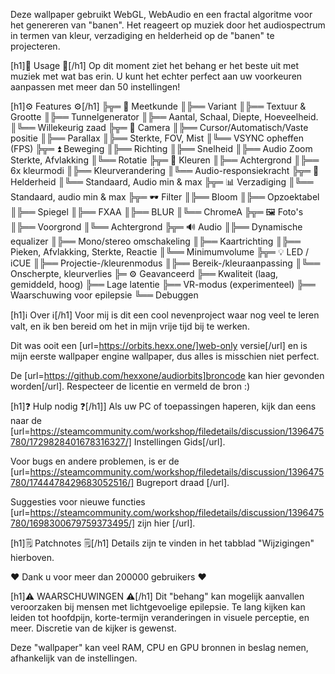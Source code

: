 Deze wallpaper gebruikt WebGL, WebAudio en een fractal algoritme voor het genereren van "banen". Het reageert op muziek door het audiospectrum in termen van kleur, verzadiging en helderheid op de "banen" te projecteren.

[h1]🧬 Usage 🧬[/h1]
Op dit moment ziet het behang er het beste uit met muziek met wat bas erin.
U kunt het echter perfect aan uw voorkeuren aanpassen met meer dan 50 instellingen!

[h1]⚙️ Features ⚙️[/h1]
╠╦═ 📐 Meetkunde
║╠══ Variant
║╠══ Textuur & Grootte
║╠══ Tunnelgenerator
║╠══ Aantal, Schaal, Diepte, Hoeveelheid.
║╚══ Willekeurig zaad
╠╦═ 🎥 Camera
║╠══ Cursor/Automatisch/Vaste positie
║╠══ Parallax
║╠══ Sterkte, FOV, Mist
║╚══ VSYNC opheffen (FPS)
╠╦═ ⏫ Beweging
║╠══ Richting
║╠══ Snelheid
║╠══ Audio Zoom Sterkte, Afvlakking
║╚══ Rotatie
╠╦═ 🌈 Kleuren
║╠══ Achtergrond
║╠══ 6x kleurmodi
║╠══ Kleurverandering
║╚══ Audio-responsiekracht
╠╦═ 🔆 Helderheid
║╚══ Standaard, Audio min & max
╠╦═ 📊 Verzadiging
║╚══ Standaard, audio min & max
╠╦═ 🕶 Filter
║╠══ Bloom
║╠══ Opzoektabel
║╠══ Spiegel
║╠══ FXAA
║╠══ BLUR
║╚══ ChromeA
╠╦═ 🖼 Foto's
║╠══ Voorgrond
║╚══ Achtergrond
╠╦═ 🔊 Audio
║╠══ Dynamische equalizer
║╠══ Mono/stereo omschakeling
║╠══ Kaartrichting
║╠══ Pieken, Afvlakking, Sterkte, Reactie
║╚══ Minimumvolume
╠╦═ 💡 LED / iCUE
║╠══ Projectie-/kleurenmodus
║╠══ Bereik-/kleuraanpassing
║╚══ Onscherpte, kleurverlies
╠═ ⚙️ Geavanceerd
╠══ Kwaliteit (laag, gemiddeld, hoog)
╠══ Lage latentie
╠══ VR-modus (experimenteel)
╠══ Waarschuwing voor epilepsie
╚══ Debuggen


[h1]ℹ️ Over ℹ️[/h1]
Voor mij is dit een cool nevenproject waar nog veel te leren valt, en ik ben bereid om het in mijn vrije tijd bij te werken. 

Dit was ooit een [url=https://orbits.hexx.one/]web-only versie[/url] en is mijn eerste wallpaper engine wallpaper, dus alles is misschien niet perfect.

De [url=https://github.com/hexxone/audiorbits]broncode kan hier gevonden worden[/url]. Respecteer de licentie en vermeld de bron :)


[h1]❓ Hulp nodig ❓[/h1]]
Als uw PC of toepassingen haperen, kijk dan eens naar de [url=https://steamcommunity.com/workshop/filedetails/discussion/1396475780/1729828401678316327/] Instellingen Gids[/url].

Voor bugs en andere problemen, is er de [url=https://steamcommunity.com/workshop/filedetails/discussion/1396475780/1744478429683052516/] Bugreport draad [/url].

Suggesties voor nieuwe functies [url=https://steamcommunity.com/workshop/filedetails/discussion/1396475780/1698300679759373495/] zijn hier [/url].


[h1]🗒 Patchnotes 🗒[/h1]
Details zijn te vinden in het tabblad "Wijzigingen" hierboven.


❤️ Dank u voor meer dan 200000 gebruikers ❤️


[h1]⚠️ WAARSCHUWINGEN ⚠️[/h1]
Dit "behang" kan mogelijk aanvallen veroorzaken bij mensen met lichtgevoelige epilepsie.
Te lang kijken kan leiden tot hoofdpijn, korte-termijn veranderingen in visuele perceptie, en meer.
Discretie van de kijker is gewenst.

Deze "wallpaper" kan veel RAM, CPU en GPU bronnen in beslag nemen, afhankelijk van de instellingen.
